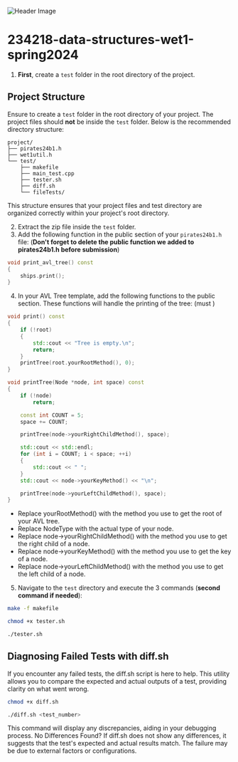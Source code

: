 ![Header Image](https://i.imgur.com/G4WFAI0.png)
# 234218-data-structures-wet1-spring2024
1. **First**, create a `test` folder in the root directory of the project. 

## Project Structure

Ensure to create a `test` folder in the root directory of your project. The project files should **not** be inside the `test` folder. Below is the recommended directory structure:

```plaintext
project/
├── pirates24b1.h
├── wet1util.h
└── test/
    ├── makefile
    ├── main_test.cpp
    ├── tester.sh
    ├── diff.sh
    └── fileTests/
```
This structure ensures that your project files and test directory are organized correctly within your project's root directory.

2. Extract the zip file inside the `test` folder.
3. Add the following function in the public section of your  `pirates24b1.h` file: (**Don't forget to delete the public function we added to pirates24b1.h before submission**)
```cpp
void print_avl_tree() const
{
    ships.print();
}
```
4. In your AVL Tree template, add the following functions to the public section. These functions will handle the printing of the tree: (must )
```cpp
void print() const
{
    if (!root)
    {
        std::cout << "Tree is empty.\n";
        return;
    }
    printTree(root.yourRootMethod(), 0);
}
```
```cpp
void printTree(Node *node, int space) const
{
    if (!node)
        return;

    const int COUNT = 5;
    space += COUNT;

    printTree(node->yourRightChildMethod(), space);

    std::cout << std::endl;
    for (int i = COUNT; i < space; ++i)
    {
        std::cout << " ";
    }
    std::cout << node->yourKeyMethod() << "\n";

    printTree(node->yourLeftChildMethod(), space);
}
```
- Replace yourRootMethod() with the method you use to get the root of your AVL tree.
- Replace NodeType with the actual type of your node.
- Replace node->yourRightChildMethod() with the method you use to get the right child of a node.
- Replace node->yourKeyMethod() with the method you use to get the key of a node.
- Replace node->yourLeftChildMethod() with the method you use to get the left child of a node.
5. Navigate to the `test` directory and execute the 3 commands (**second command if needed**):
```bash
make -f makefile
```
```bash
chmod +x tester.sh
```
```bash
./tester.sh
```


## Diagnosing Failed Tests with diff.sh
If you encounter any failed tests, the diff.sh script is here to help. This utility allows you to compare the expected and actual outputs of a test, providing clarity on what went wrong.
```bash
chmod +x diff.sh
```
```bash
./diff.sh <test_number>
```
This command will display any discrepancies, aiding in your debugging process.
No Differences Found? If diff.sh does not show any differences, it suggests that the test's expected and actual results match. The failure may be due to external factors or configurations.
